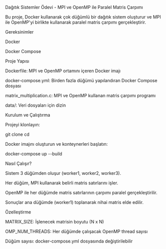 Dağıtık Sistemler Ödevi - MPI ve OpenMP ile Paralel Matris Çarpımı

Bu proje, Docker kullanarak çok düğümlü bir dağıtık sistem oluşturur ve MPI ile OpenMP'yi birlikte kullanarak paralel matris çarpımı gerçekleştirir.

Gereksinimler

Docker

Docker Compose

Proje Yapısı

Dockerfile: MPI ve OpenMP ortamını içeren Docker imajı

docker-compose.yml: Birden fazla düğümü yapılandıran Docker Compose dosyası

matrix_multiplication.c: MPI ve OpenMP kullanan matris çarpımı programı

data/: Veri dosyaları için dizin

Kurulum ve Çalıştırma

Projeyi klonlayın:

git clone <repo-url>
cd <proje-dizini>

Docker imajını oluşturun ve konteynerleri başlatın:

docker-compose up --build

Nasıl Çalışır?

Sistem 3 düğümden oluşur (worker1, worker2, worker3).

Her düğüm, MPI kullanarak belirli matris satırlarını işler.

OpenMP ile her düğümde matris satırlarının çarpımı paralel gerçekleştirilir.

Sonuçlar ana düğümde (worker1) toplanarak nihai matris elde edilir.

Özelleştirme

MATRIX_SIZE: İşlenecek matrisin boyutu (N x N)

OMP_NUM_THREADS: Her düğümde çalışacak OpenMP thread sayısı

Düğüm sayısı: docker-compose.yml dosyasında değiştirilebilir
